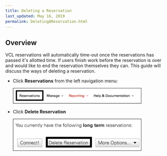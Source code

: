```yaml
---
title: Deleting a Reservation
last_updated: May 16, 2019
permalink: DeletingAReservation.html
---
```

## Overview
VCL reservations will automatically time-out once the reservations has passed it's allotted time. If users finish work before the reservation is over and would like to end the reservation themselves they can. 
This guide will discuss the ways of deleting a reservation.

* Click **Reservations** from the left navigation menu:

    <img src="images/reservationmenu.png" width="400" border="1">

* Click **Delete Reservation**

    <img src="images/delete_reservation.png" width="400" border="1">
